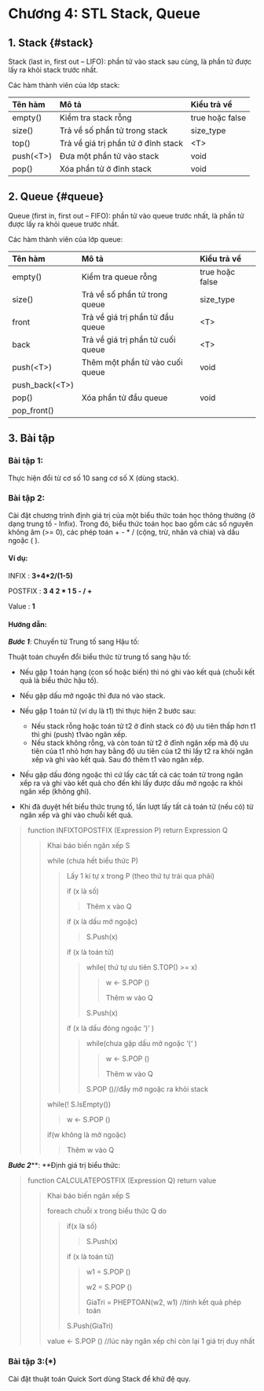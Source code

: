 # Chương 4: STL Stack, Queue

## 1. Stack {#stack}

Stack \(last in, first out – LIFO\): phần tử vào stack sau cùng, là phần tử được lấy ra khỏi stack trước nhất.

Các hàm thành viên của lớp stack:

| Tên hàm | Mô tả | Kiểu trả về |
| :--- | :--- | :--- |
| empty\(\) | Kiểm tra stack rỗng | true hoặc false |
| size\(\) | Trả về số phần tử trong stack | size\_type |
| top\(\) | Trả về giá trị phần tử ở đỉnh stack | &lt;T&gt; |
| push\(&lt;T&gt;\) | Đưa một phần tử vào stack | void |
| pop\(\) | Xóa phần tử ở đỉnh stack | void |

## 2. Queue {#queue}

Queue \(first in, first out – FIFO\): phần tử vào queue trước nhất, là phần tử được lấy ra khỏi queue trước nhất.

Các hàm thành viên của lớp queue:

| Tên hàm | Mô tả | Kiểu trả về |
| :--- | :--- | :--- |
| empty\(\) | Kiểm tra queue rỗng | true hoặc false |
| size\(\) | Trả về số phần tử trong queue | size\_type |
| front | Trả về giá trị phần tử đầu queue | &lt;T&gt; |
| back | Trả về giá trị phần tử cuối queue | &lt;T&gt; |
| push\(&lt;T&gt;\) | Thêm một phần tử vào cuối queue | void |
| push\_back\(&lt;T&gt;\) |  |  |
| pop\(\) | Xóa phần tử đầu queue | void |
| pop\_front\(\) |  |  |

## 3. Bài tập

### Bài tập 1:

Thực hiện đổi từ cơ số 10 sang cơ số X \(dùng stack\).

### Bài tập 2:

Cài đặt chương trình định giá trị của một biểu thức toán học thông thường \(ở dạng trung tố - Infix\). Trong đó, biểu thức toán học bao gồm các số nguyên không âm \(&gt;= 0\), các phép toán + - \* / \(cộng, trừ, nhân và chia\) và dấu ngoặc \( \).

#### Ví dụ:

INFIX : **3+4\*2/\(1-5\)**

POSTFIX : **3 4 2 \* 1 5 - / +**

Value : **1**

#### Hướng dẫn:

_**Bước 1**_: Chuyển từ Trung tố sang Hậu tố:

Thuật toán chuyển đổi biểu thức từ trung tố sang hậu tố:

* Nếu gặp 1 toán hạng \(con số hoặc biến\) thì nó ghi vào kết quả \(chuỗi kết quả là biểu thức hậu tố\).
* Nếu gặp dấu mở ngoặc thì đưa nó vào stack.
* Nếu gặp 1 toán tử \(ví dụ là t1\) thì thực hiện 2 bước sau:

  * Nếu stack rỗng hoặc toán tử t2 ở đỉnh stack có độ ưu tiên thấp hơn t1 thì ghi \(push\) t1vào ngăn xếp.
  * Nếu stack không rỗng, và còn toán tử t2 ở đỉnh ngăn xếp mà độ ưu tiên của t1 nhỏ hơn hay bằng độ ưu tiên của t2 thì lấy t2 ra khỏi ngăn xếp và ghi vào kết quả. Sau đó thêm t1 vào ngăn xếp.

* Nếu gặp dấu đóng ngoặc thì cứ lấy các tất cả các toán tử trong ngăn xếp ra và ghi vào kết quả cho đến khi lấy được dấu mở ngoặc ra khỏi ngăn xếp \(không ghi\).

* Khi đã duyệt hết biểu thức trung tố, lần lượt lấy tất cả toán tử \(nếu có\) từ ngăn xếp và ghi vào chuỗi kết quả.

> function INFIXTOPOSTFIX \(Expression P\) return Expression Q
>
> > Khai báo biến ngăn xếp S
> >
> > while \(chưa hết biểu thức P\)
> >
> > > Lấy 1 kí tự x trong P \(theo thứ tự trái qua phải\)
> > >
> > > if \(x là số\)
> > >
> > > > Thêm x vào Q
> > >
> > > if \(x là dấu mở ngoặc\)
> > >
> > > > S.Push\(x\)
> > >
> > > if \(x là toán tử\)
> > >
> > > > while\( thứ tự ưu tiên S.TOP\(\) &gt;= x\)
> > > >
> > > > > w &lt;- S.POP \(\)
> > > > >
> > > > > Thêm w vào Q
> > > >
> > > > S.Push\(x\)
> > >
> > > if \(x là dấu đóng ngoặc ‘\)’ \)
> > >
> > > > while\(chưa gặp dấu mở ngoặc ‘\(‘ \)
> > > >
> > > > > w &lt;- S.POP \(\)
> > > > >
> > > > > Thêm w vào Q
> > > >
> > > > S.POP \(\)//đẩy mở ngoặc ra khỏi stack
> >
> > while\(! S.IsEmpty\(\)\)
> >
> > > w &lt;- S.POP \(\)
> >
> > if\(w không là mở ngoặc\)
> >
> > > Thêm w vào Q

_**Bước 2**_**: **Định giá trị biểu thức:

> function CALCULATEPOSTFIX \(Expression Q\) return value
>
> > Khai báo biến ngăn xếp S
> >
> > foreach chuỗi x trong biểu thức Q do
> >
> > > if\(x là số\)
> > >
> > > > S.Push\(x\)
> > >
> > > if \(x là toán tử\)
> > >
> > > > w1 = S.POP \(\)
> > > >
> > > > w2 = S.POP \(\)
> > > >
> > > > GiaTri = PHEPTOAN\(w2, w1\) //tính kết quả phép toán
> > >
> > > S.Push\(GiaTri\)
> >
> > value &lt;- S.POP \(\) //lúc này ngăn xếp chỉ còn lại 1 giá trị duy nhất

### Bài tập 3:\(\*\)

Cài đặt thuật toán Quick Sort dùng Stack để khử đệ quy.

